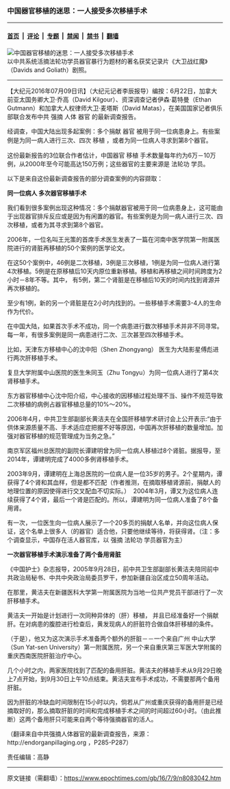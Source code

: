 ### 中国器官移植的迷思：一人接受多次移植手术

---

#### [首页](../../../..?n8083042) &nbsp;|&nbsp; [评论](../../../../../epoch-comment?n8083042) &nbsp;|&nbsp; [专题](../../../../../epoch-special?n8083042) &nbsp;|&nbsp; [禁闻](../../../../../epoch-news?n8083042) &nbsp;|&nbsp; [禁书](../../../../../books?n8083042) &nbsp;|&nbsp; [翻墙](https://github.com/gfw-breaker/nogfw/blob/master/README.md?n8083042)


<div><img alt="中国器官移植的迷思：一人接受多次移植手术" class="attachment-djy_600_400 size-djy_600_400 wp-post-image" src="https://i.epochtimes.com/assets/uploads/2016/07/1-38.jpg"/>
<div class="caption">
 以中共系统活摘法轮功学员器官暴行为题材的著名获奖记录片《大卫战红魔》（Davids and Goliath）剧照。
</div></div><hr/><div class="post_content" id="artbody" itemprop="articleBody">
 <!-- article content begin -->
 <p>
  【大纪元2016年07月09日讯】（大纪元记者李辰报导）编按：6月22日，加拿大前亚太国务卿大卫‧乔高（David Kilgour）、资深调查记者伊森‧葛特曼（Ethan Gutmann）和加拿大人权律师大卫‧麦塔斯（David Matas），在美国国家记者俱乐部联合发布中共
  <ok href="https://www.epochtimes.com/gb/tag/%E5%BC%BA%E6%91%98.html">
   强摘
  </ok>
  人体
  <ok href="https://www.epochtimes.com/gb/tag/%E5%99%A8%E5%AE%98.html">
   器官
  </ok>
  的最新调查报告。
 </p>
 <p>
  经调查，中国大陆出现多起案例：多个捐献
  <span style="line-height: 1.5;">
   <ok href="https://www.epochtimes.com/gb/tag/%E5%99%A8%E5%AE%98.html">
    器官
   </ok>
   被用于同一位病患身上。有些案例是为同一病人进行三次、四次
   <ok href="https://www.epochtimes.com/gb/tag/%E7%A7%BB%E6%A4%8D.html">
    移植
   </ok>
   ，或者为同一位病人寻求到第8个器官。
  </span>
 </p>
 <p>
  这份最新报告的3位联合作者估计，中国器官
  <ok href="https://www.epochtimes.com/gb/tag/%E7%A7%BB%E6%A4%8D.html">
   移植
  </ok>
  手术数量每年约为6万－10万例，从2000年至今可能高达150万例；这些器官的主要来源是
  <ok href="https://www.epochtimes.com/gb/tag/%E6%B3%95%E8%BD%AE%E5%8A%9F.html">
   法轮功
  </ok>
  学员。
 </p>
 <p>
  以下是来自这份最新调查报告的部分调查案例的内容撷取：
 </p>
 <p>
  <strong>
   同一位病人 多次器官移植手术
  </strong>
 </p>
 <p>
  我们看到很多案例出现这种情况：多个捐献器官被用于同一位病患身上，这可能由于出现器官排斥反应或是因为有闲置的器官。有些案例是为同一病人进行三次、四次移植，或者为其寻求到第8个器官。
 </p>
 <p>
  2006年，一位名叫王光策的首席手术医生发表了一篇在河南中医学院第一附属医院进行的肾脏再移植的50个案例的医学论文。
 </p>
 <p>
  在这50个案例中，46例是二次移植，3例是三次移植，1例是为同一位病人进行第4次移植。5例是在原移植后10天内原位重新移植。移植和再移植之间时间跨度为2小时－8年不等。其中， 有5例，第二个肾脏是在移植后10天的时间内找到肾源并再次移植的。
 </p>
 <p>
  至少有1例，新的另一个肾脏是在2小时内找到的。一些移植手术需要3-4人的生命作为代价。
 </p>
 <p>
  在中国大陆，如果首次手术不成功，同一个病患进行数次移植手术并非不同寻常。每一年，有很多案例是同一病患进行二次、三次甚至四次移植手术。
 </p>
 <p>
  比如，天津东方移植中心的沈中阳（Shen Zhongyang） 医生为大陆影星傅彪进行两次肝移植手术。
 </p>
 <p>
  复旦大学附属中山医院的医生朱同玉（Zhu Tongyu）为同一位病人进行了第4次肾移植手术。
 </p>
 <p>
  东方器官移植中心沈中阳介绍，中心接收的因移植过程处理不当、操作不规范导致二次移植的病例占器官移植总量的10%～20%。
 </p>
 <p>
  2006年4月，中共卫生部副部长黄洁夫在全国肝移植学术研讨会上公开表示:“由于供体来源质量不高、手术适应症把握不好等原因，中国再次肝移植的数量增加。加强对器官移植的规范管理成为当务之急。”
 </p>
 <p>
  南京军区福州总医院的副院长谭建明曾为同一位病人移植过8个肾脏。据报导，至2014年，谭建明完成了4000多例肾移植手术。
 </p>
 <p>
  2003年9月，谭建明在上海总医院的一位病人是一位35岁的男子。2个星期内，谭获得了4个肾和其血样，但是都不匹配（作者推测，在摘取移植肾源前，捐献人的地理位置的原因使得进行交叉配血不切实际。）  2004年3月，谭又为这位病人连续获得了4个肾，最后一个肾是匹配的。所以，谭建明为同一位病人准备了8个备用肾。
 </p>
 <p>
  有一次，一位医生向一位病人展示了一个20多页的捐献人名单，并向这位病人保证，这个名单上很多人（的器官）适合他，只要他继续等待，将获得肾。（注：多个调查显示，中国存在活人器官库，以
  <ok href="https://www.epochtimes.com/gb/tag/%E5%BC%BA%E6%91%98.html">
   强摘
  </ok>
  <ok href="https://www.epochtimes.com/gb/tag/%E6%B3%95%E8%BD%AE%E5%8A%9F.html">
   法轮功
  </ok>
  学员器官为主）
 </p>
 <p>
  <strong>
   一次器官移植手术演示准备了两个备用肾脏
  </strong>
 </p>
 <p>
  《中国护士》杂志报导，2005年9月28日，前中共卫生部副部长黄洁夫陪同前中共政治局秘书、中共中央政治局委员罗干，参加新疆自治区成立50周年活动。
 </p>
 <p>
  在那里，黄洁夫在新疆医科大学第一附属医院为当地一位共产党员干部进行了一次肝移植手术。
 </p>
 <p>
  黄洁夫一开始是计划进行一次同种异体的（肝）移植， 并且已经准备好一个捐献肝。在对病患的腹腔进行检查后，黄发现病人的肝脏符合做自体肝移植的条件。
 </p>
 <p>
  （于是），他又为这次演示手术准备两个额外的肝脏－－一个来自广州 中山大学（Sun Yat-sen University）第一附属医院，另一个来自重庆第三军医大学附属的重庆西南医院肝脏治疗中心。
 </p>
 <p>
  几个小时之内，两家医院找到了匹配的备用肝脏。黄洁夫的移植手术从9月29日晚上7点开始，到9月30日上午10点结束。黄洁夫宣布手术成功，不需要那两个备用肝脏。
 </p>
 <p>
  因为肝脏的冷缺血时间限制在15小时以内，倘若从广州或重庆获得的备用肝是已经摘取好的，那么摘取肝脏的时间和完成移植手术之间的时间超过60小时。（由此推断）这两个备用肝只可能来自两个等待强摘器官的活人。
 </p>
 <p>
  （翻译来自中共强摘人体器官的最新调查报告，来源：
  <ok href="http://endorganpillaging.org">
   http://endorganpillaging.org
  </ok>
  ，P285-P287）
 </p>
 <p>
  责任编辑：高静
 </p>
 <!-- article content end -->
 <div id="below_article_ad">
 </div>
</div>


---

原文链接（需翻墙）：https://www.epochtimes.com/gb/16/7/9/n8083042.htm